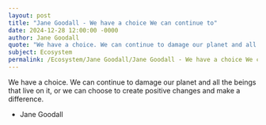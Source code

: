 ```yaml
---
layout: post
title: "Jane Goodall - We have a choice We can continue to"
date: 2024-12-28 12:00:00 -0000
author: Jane Goodall
quote: "We have a choice. We can continue to damage our planet and all the beings that live on it, or we can choose to create positive changes and make a difference."
subject: Ecosystem
permalink: /Ecosystem/Jane Goodall/Jane Goodall - We have a choice We can continue to
---
```


We have a choice. We can continue to damage our planet and all the beings that live on it, or we can choose to create positive changes and make a difference.

- Jane Goodall
